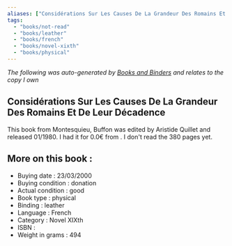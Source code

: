 ```yaml
---
aliases: ["Considérations Sur Les Causes De La Grandeur Des Romains Et De Leur Décadence"] 
tags: 
  - "books/not-read" 
  - "books/leather" 
  - "books/french"
  - "books/novel-xixth"
  - "books/physical"
---
```


_The following was auto-generated by [Books and Binders](Books%20and%20Binders.md) and relates to the copy I own_
## Considérations Sur Les Causes De La Grandeur Des Romains Et De Leur Décadence
This book from Montesquieu, Buffon was edited by Aristide Quillet and released 01/1980. I had it for 0.0€ from . I don't read the 380 pages yet.

## More on this book :
- Buying date : 23/03/2000
- Buying condition : donation
- Actual condition : good
- Book type : physical
- Binding : leather
- Language : French
- Category : Novel XIXth
- ISBN : 
- Weight in grams : 494

